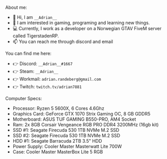About me:

- 👋 Hi, I am `__Adrian__`
- 👀 I am interested in gaming, programing and learning new things.
- 💻 Currently, I work as a developer on a Norwegian GTAV FiveM server called TigerstadenRP.
- 📫 You can reach me through discord and email


You can find me here:

- 👉 Discord: `__Adrian__#1667`
- 👉 Steam: `__Adrian__`
- 👉 Workmail: `adrian.randeberg@gmail.com`
- 👉 Twitch: `twitch.tv/adrian7881`


Computer Specs:

- Processor: Ryzen 5 5600X, 6 Cores 4.6Ghz
- Graphics Card: GeForce GTX 1070 Strix Gaming OC, 8 GB GDDR5
- Motherboard: ASUS TUF GAMING B550-PRO, AM4 Socket
- Ram: 2x 8GB Corsair Vengeance RGB PRO DDR4 3200MHz (16gb kit)
- SSD #1: Seagate Firecuda 530 1TB NVMe M.2 SSD
- SSD #2: Seagate Firecuda 530 1TB NVMe M.2 SSD
- HDD #1: Seagate Barracuda 2TB 3.5" HDD
- Power Supply: Cooler Master Masterwatt Lite 700W
- Case: Cooler Master MasterBox Lite 5 RGB


<!---
adrian7881/adrian7881 is a ✨ special ✨ repository because its `README.md` (this file) appears on your GitHub profile.
You can click the Preview link to take a look at your changes.
--->
